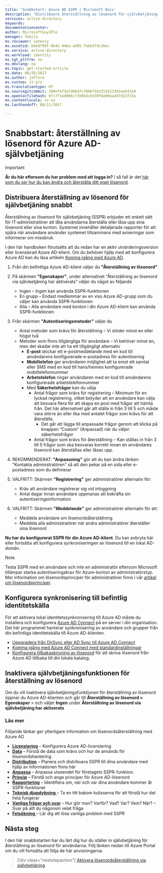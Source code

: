 ```yaml
---
title: 'Snabbstart: Azure AD SSPR | Microsoft Docs'
description: "Distribuera återställning av lösenord för självbetjäning i Azure AD snabbt"
services: active-directory
keywords: 
documentationcenter: 
author: MicrosoftGuyJFlo
manager: femila
ms.reviewer: sahenry
ms.assetid: bde8799f-0b42-446a-ad95-7ebb374c3bec
ms.service: active-directory
ms.workload: identity
ms.tgt_pltfrm: na
ms.devlang: na
ms.topic: get-started-article
ms.date: 08/28/2017
ms.author: joflore
ms.custom: it-pro
ms.translationtype: HT
ms.sourcegitcommit: 398efef3efd6b47c76967563251613381ee547e9
ms.openlocfilehash: 07c7f3ad066c735054cb339f6e09aa4d7d23f23a
ms.contentlocale: sv-se
ms.lasthandoff: 08/11/2017

---
```

# <a name="quickstart-azure-ad-self-service-password-reset"></a>Snabbstart: återställning av lösenord för Azure AD-självbetjäning

> [!IMPORTANT]
> **Är du här eftersom du har problem med att logga in?** I så fall är det [här som du ser hur du kan ändra och återställa ditt eget lösenord](active-directory-passwords-update-your-own-password.md).

## <a name="rapidly-deploy-self-service-password-reset"></a>Distribuera återställning av lösenord för självbetjäning snabbt

Återställning av lösenord för självbetjäning (SSPR) erbjuder ett enkelt sätt för IT-administratörer att låta användarna återställa eller låsa upp sina lösenord eller sina konton. Systemet innehåller detaljerade rapporter för att spåra när användare använder systemet tillsammans med aviseringar som informerar om missbruk.

I den här handboken förutsätts att du redan har en aktiv utvärderingsversion eller licensierad Azure AD-klient. Om du behöver hjälp med att konfigurera Azure AD kan du läsa artikeln [Komma igång med Azure AD](https://azure.microsoft.com/trial/get-started-active-directory/).

1. Från din befintliga Azure AD-klient väljer du **"Återställning av lösenord"**

2. På skärmen **"Egenskaper"**, under alternativet "Återställning av lösenord via självbetjäning har aktiverats" väljer du något av följande
    * Ingen – Ingen kan använda SSPR-funktionen
    * En grupp – Endast medlemmar av en viss Azure AD-grupp som du väljer kan använda SSPR-funktionen
    * Alla – Alla användare med konton i din Azure AD-klient kan använda SSPR-funktionen

3. Från skärmen **"Autentiseringsmetoder"** väljer du
    * Antal metoder som krävs för återställning – Vi stöder minst en eller högst två
    * Metoder som finns tillgängliga för användare – Vi behöver minst en, men det skadar inte att ha ett tillgängligt alternativ
        * **E-post** skickar ett e-postmeddelande med en kod till användarens konfigurerade e-postadress för autentisering
        * **Mobiltelefon** ger användaren möjlighet att ta emot ett samtal eller SMS med en kod till hans/hennes konfigurerade mobiltelefonnummer
        * **Arbetstelefon** ringer användaren med en kod till användarens konfigurerade arbetstelefonnummer
        * Med **Säkerhetsfrågor** kan du välja
            * Antal frågor som krävs för registrering – Minimum för en lyckad registrering, vilket betyder att en användare kan välja att besvara flera för att skapa en pool med frågor att hämta från. Det här alternativet går att ställa in från 3 till 5 och måste vara större än eller lika med antalet frågor som krävs för att återställa.
                * Det går att lägga till anpassade frågor genom att klicka på knappen ”Custom” (Anpassad) när du väljer säkerhetsfrågor
            * Antal frågor som krävs för återställning – Kan ställas in från 3 till 5 frågor som ska besvaras korrekt innan en användares lösenord kan återställas eller låsas upp.

4. REKOMMENDERAT: **"Anpassning"** gör att du kan ändra länken "Kontakta administratören" så att den pekar på en sida eller e-postadress som du definierar

5. VALFRITT: Skärmen **"Registrering"** ger administratörer alternativ för:
    * Kräv att användare registrerar sig vid inloggning
    * Antal dagar innan användare uppmanas att bekräfta sin autentiseringsinformation

6. VALFRITT: Skärmen **"Meddelande"** ger administratörer alternativ för att:
    * Meddela användare om lösenordsåterställning
    * Meddela alla administratörer när andra administratörer återställer sina lösenord

**Nu har du konfigurerat SSPR för din Azure AD-klient**. Du kan avbryta här eller fortsätta att konfigurera synkroniseringen av lösenord till en lokal AD-domän.

> [!NOTE]
> Testa SSPR med en användare och inte en administratör eftersom Microsoft tillämpar starka autentiseringskrav för Azure-konton av administratörstyp. Mer information om lösenordsprinciper för administratörer finns i vår [artikel om lösenordsprinciper](active-directory-passwords-policy.md#administrator-password-policy-differences).

## <a name="configure-synchronization-to-existing-identity-source"></a>Konfigurera synkronisering till befintlig identitetskälla

För att aktivera lokal identitetssynkronisering till Azure AD måste du installera och konfigurera [Azure AD Connect](./connect/active-directory-aadconnect.md) på en server i din organisation. Det här programmet hanterar synkronisering av användare och grupper från din befintliga identitetskälla till Azure AD-klienten.

* [Uppgradera från DirSync eller AD Sync till Azure AD Connect](./connect/active-directory-aadconnect-dirsync-deprecated.md)
* [Komma igång med Azure AD Connect med standardinställningar](./connect/active-directory-aadconnect-get-started-express.md)
* [Konfigurera tillbakaskrivning av lösenord](active-directory-passwords-writeback.md#configuring-password-writeback) för att skriva lösenord från Azure AD tillbaka till din lokala katalog.

## <a name="disabling-self-service-password-reset"></a>Inaktivera självbetjäningsfunktionen för återställning av lösenord

Om du vill inaktivera självbetjäningsfunktionen för återställning av lösenord öppnar du Azure AD-klienten och går till **Återställning av lösenord > Egenskaper** > och väljer **Ingen** under **Återställning av lösenord via självbetjäning har aktiverats**

### <a name="learn-more"></a>Läs mer
Följande länkar ger ytterligare information om lösenordsåterställning med Azure AD

* [**Licensiering**](active-directory-passwords-licensing.md) – Konfigurera Azure AD-licensiering
* [**Data**](active-directory-passwords-data.md) – Förstå de data som krävs och hur de används för lösenordshantering
* [**Distribution**](active-directory-passwords-best-practices.md) – Planera och distribuera SSPR till dina användare med hjälp av informationen finns här
* [**Anpassa**](active-directory-passwords-customize.md) – Anpassa utseendet för företagets SSPR-funktion.
* [**Princip**](active-directory-passwords-policy.md) – Förstå och ange principer för Azure AD-lösenord
* [**Rapportering**](active-directory-passwords-reporting.md) – Identifiera om, när och var dina användare kommer åt SSPR-funktioner
* [**Teknisk djupdykning** ](active-directory-passwords-how-it-works.md) – Ta en titt bakom kulisserna för att förstå hur det hela fungerar
* [**Vanliga frågor och svar**](active-directory-passwords-faq.md) – Hur gör man? Varför? Vad? Var? Vem? När? – Svar på allt du någonsin velat fråga
* [**Felsökning** ](active-directory-passwords-troubleshoot.md) – Lär dig att lösa vanliga problem med SSPR

## <a name="next-steps"></a>Nästa steg

I den här snabbstarten har du lärt dig hur du ställer in självbetjäning för återställning av lösenord för användarna. Följ länken nedan till Azure Portal om du vill fortsätta att följa de här anvisningarna.

> [!div class="nextstepaction"]
> [Aktivera lösenordsåterställning via självbetjäning](https://aad.portal.azure.com/#blade/Microsoft_AAD_IAM/ActiveDirectoryMenuBlade/PasswordReset)


